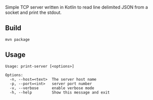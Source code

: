 Simple TCP server written in Kotlin to read line delimited JSON from a socket and print the stdout.

## Build
```shell
mvn package
```

## Usage

```shell
Usage: print-server [<options>]

Options:
  -n, --host=<text>  The server host name
  -p, --port=<int>   server port number
  -v, --verbose      enable verbose mode
  -h, --help         Show this message and exit
```